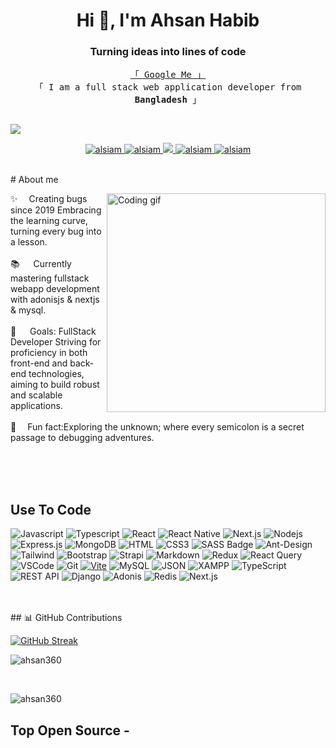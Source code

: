 <h1 align="center">Hi 👋, I'm Ahsan Habib</h1>
<h3 align="center">Turning ideas into lines of code</h3>
<p align="center"> 
  <samp> 
<a href="https://www.google.com/search?q=Ahsan+habib+metropolitan+university" target="_blank">「 Google Me 」</a> 
    <br>
    「 I am a full stack web application developer from <b>Bangladesh</b> 」
    <br>
    <br>
  </samp>
</p>

<!-- 
<p align="center">
  <a href="https://github.com/ahsan360"  target="_blank"><img src="https://readme-typing-svg.herokuapp.com/?lines=Self%20Taught%20Programmer;Front%20End%20Developer;1.5%2B%20years%20of%20coding%20experience;Always%20learning%20new%20things&center=true&width=380&height=45"></a>
</p>

 -->
 ![](https://github-profile-summary-cards.vercel.app/api/cards/profile-details?username=sakib412&theme=github)
<p align="center">
 <a href="" target="blank">
  <img src="https://img.shields.io/badge/Website-DC143C?style=for-the-badge&logo=medium&logoColor=white" alt="alsiam" />
 </a>
 <a href="https://www.linkedin.com/in/ahsan-habib-030095183/" target="_blank">
  <img src="https://img.shields.io/badge/LinkedIn-0077B5?style=for-the-badge&logo=linkedin&logoColor=white" alt="alsiam"/>
 </a>
 <!-- <a href="https://dev.to/alsia" target="_blank">
  <img src="https://img.shields.io/badge/dev.to-0A0A0A?style=for-the-badge&logo=dev.to&logoColor=white" alt="alsiam" />
 </a> -->
 <a href="" target="_blank">
  <img src="https://img.shields.io/badge/Twitter-1DA1F2?style=for-the-badge&logo=twitter&logoColor=white" />
 </a>
 <a href="https://www.instagram.com/the____ahsan/" target="_blank">
  <img src="https://img.shields.io/badge/Instagram-fe4164?style=for-the-badge&logo=instagram&logoColor=white" alt="alsiam" />
 </a> 
 <a href="https://www.facebook.com/ahsanhabib.ujjol" target="_blank">
  <img src="https://img.shields.io/badge/Facebook-20BEFF?&style=for-the-badge&logo=facebook&logoColor=white" alt="alsiam"  />
  </a> 
</p>
<br />
<!-- About Section -->
 # About me
 
<p>
 <img align="right" width="350" src="/assets/programmer.gif" alt="Coding gif" />
  
 ✨  &emsp;Creating bugs since 2019
Embracing the learning curve, turning every bug into a lesson. <br/><br/>
 📚 &emsp; Currently mastering fullstack webapp development with adonisjs & nextjs & mysql.<br/><br/>
 🎯 &emsp;  Goals: FullStack Developer
Striving for proficiency in both front-end and back-end technologies, aiming to build robust and scalable applications.<br/><br/>
 🎲 &emsp;Fun fact:Exploring the unknown; where every semicolon is a secret passage to debugging adventures.

</p>

<br/>
<br/>
<br/>

## Use To Code

![Javascript](https://img.shields.io/badge/Javascript-F0DB4F?style=for-the-badge&labelColor=black&logo=javascript&logoColor=F0DB4F)
![Typescript](https://img.shields.io/badge/Typescript-007acc?style=for-the-badge&labelColor=black&logo=typescript&logoColor=007acc)
![React](https://img.shields.io/badge/-React-61DBFB?style=for-the-badge&labelColor=black&logo=react&logoColor=61DBFB)
![React Native](https://img.shields.io/badge/React_Native-20232A?style=for-the-badge&logo=react&logoColor=61DAFB)
![Next.js](https://img.shields.io/badge/next.js-000000?style=for-the-badge&logo=nextdotjs&logoColor=white)
![Nodejs](https://img.shields.io/badge/Nodejs-3C873A?style=for-the-badge&labelColor=black&logo=node.js&logoColor=3C873A)
![Express.js](https://img.shields.io/badge/Express.js-000000?style=for-the-badge&logo=express&logoColor=white)
![MongoDB](https://img.shields.io/badge/MongoDB-4EA94B?style=for-the-badge&logo=mongodb&logoColor=white)
![HTML](https://img.shields.io/badge/HTML5-E34F26?style=for-the-badge&logo=html5&logoColor=white)
![CSS3](https://img.shields.io/badge/CSS3-1572B6?style=for-the-badge&logo=css3&logoColor=white)
![SASS Badge](https://img.shields.io/badge/Sass-CC6699?style=for-the-badge&logo=sass&logoColor=white)
![Ant-Design](https://img.shields.io/badge/AntDesign-0170FE?style=for-the-badge&logo=antdesign&logoColor=white)
![Tailwind](https://img.shields.io/badge/Tailwind_CSS-092749?style=for-the-badge&logo=tailwindcss&logoColor=06B6D4&labelColor=000000)
![Bootstrap](https://img.shields.io/badge/Bootstrap-563D7C?style=for-the-badge&logo=bootstrap&logoColor=white)
![Strapi](https://img.shields.io/badge/strapi-2E7EEA?style=for-the-badge&logo=strapi&logoColor=white)
![Markdown](https://img.shields.io/badge/Markdown-000000?style=for-the-badge&logo=markdown&logoColor=white)
![Redux](https://img.shields.io/badge/Redux-593D88?style=for-the-badge&logo=redux&logoColor=white)
![React Query](https://img.shields.io/badge/-React_Query-FF4154?style=for-the-badge&logo=react%20query&logoColor=white)
![VSCode](https://img.shields.io/badge/Visual_Studio-0078d7?style=for-the-badge&logo=visual%20studio&logoColor=white)
![Git](https://img.shields.io/badge/Git-F05032?style=for-the-badge&logo=git&logoColor=white)
[![Vite](https://img.shields.io/badge/Vite-646CFF?style=for-the-badge&logo=vite&logoColor=white)](https://vitejs.dev/)
![MySQL](https://img.shields.io/badge/MySQL-4479A1?style=for-the-badge&labelColor=black&logo=mysql&logoColor=4479A1)
![JSON](https://img.shields.io/badge/JSON-000000?style=for-the-badge&labelColor=black&logo=json&logoColor=000000)
![XAMPP](https://img.shields.io/badge/XAMPP-FB7A24?style=for-the-badge&labelColor=black&logo=xampp&logoColor=FB7A24)
![TypeScript](https://img.shields.io/badge/TypeScript-3178C6?style=for-the-badge&labelColor=black&logo=typescript&logoColor=3178C6)
![REST API](https://img.shields.io/badge/REST%20API-005571?style=for-the-badge&labelColor=black&logo=http://simpleicons.org/icons/rest.svg&logoColor=005571)
![Django](https://img.shields.io/badge/Django-092E20?style=for-the-badge&labelColor=black&logo=django&logoColor=092E20)
![Adonis](https://img.shields.io/badge/Adonis-220052?style=for-the-badge&labelColor=black&logo=adonisjs&logoColor=220052)
![Redis](https://img.shields.io/badge/Redis-DC382D?style=for-the-badge&labelColor=black&logo=redis&logoColor=DC382D)
![Next.js](https://img.shields.io/badge/Next.js-000000?style=for-the-badge&labelColor=black&logo=next.js&logoColor=FFFFFF)


<br/>
<br/>## 📊 GitHub Contributions

[![GitHub Streak](https://github-readme-streak-stats.herokuapp.com?user=ahsan360&theme=black-ice&date_format=M%20j%5B%2C%20Y%5D)](https://www.linkedin.com/in/ahsan-habib-u)

<p><img src="https://github-readme-stats.vercel.app/api/top-langs/?username=ahsan360&show_icons=true&locale=en&layout=compact&theme=dark" alt="ahsan360" /></p>

<br><p><img src="https://github-readme-stats.vercel.app/api/?username=ahsan360&show_icons=true&locale=en&layout=compact&theme=dark" alt="ahsan360" /></p>


## Top Open Source -
 

